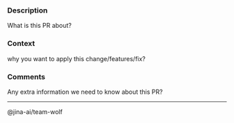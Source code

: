 ### Description

What is this PR about?

### Context

why you want to apply this change/features/fix?

### Comments

Any extra information we need to know about this PR?

---



@jina-ai/team-wolf 

